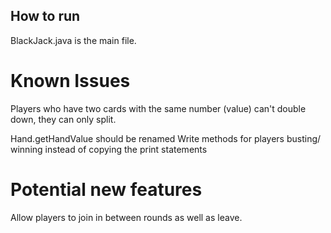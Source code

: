 ## How to run
BlackJack.java is the main file.


# Known Issues

Players who have two cards with the same number (value) can't double down, they can only split.

Hand.getHandValue should be renamed
Write methods for players busting/ winning instead of copying the print statements


# Potential new features

Allow players to join in between rounds as well as leave.

